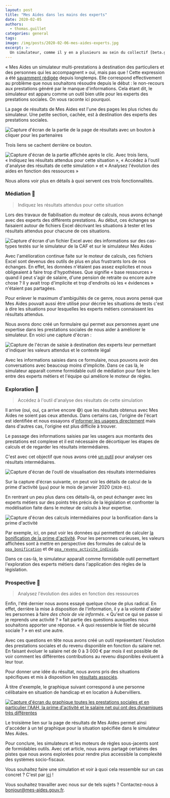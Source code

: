```yaml
---
layout: post
title: "Mes Aides dans les mains des experts"
date: 2020-02-05
authors:
  - thomas.guillet
categories: general
tags:
image: /img/posts/2020-02-06-mes-aides-experts.jpg
excerpt: >-
  Un simulateur, comme il y en a plusieurs au sein du collectif [beta.gouv.fr](https://beta.gouv.fr), peut être vu comme la partie émergée de l'iceberg du [moteur de règles sous-jacent](/dinsic/2020/01/22/coder-la-legislation-au-benefice-des-citoyens/). Voyons quelques fonctionnalités qui dépassent les objectifs initiaux de [mes-aides.gouv.fr](https://mes-aides.gouv.fr).
---
```


«&nbsp;Mes Aides un simulateur multi-prestations à destination des particuliers et des personnes qui les accompagnent » oui, mais pas que&nbsp;! Cette expression a été [savamment rédigée](/general/2017/07/21/comment-choisir-vocabulaire-proposition-valeur) depuis longtemps. Elle correspond effectivement au problème que nous souhaitons résoudre depuis le début&nbsp;: le non-recours aux prestations généré par le manque d'informations. Cela étant dit, le simulateur est apparu comme un outil bien utile pour les experts des prestations sociales. On vous raconte ici pourquoi.

La page de résultats de Mes Aides est l'une des pages les plus riches du simulateur. Une petite section, cachée, est à destination des experts des prestations sociales.

![Capture d'écran de la partie de la page de résultats avec un bouton à cliquer pour les partenaires](/img/posts/2020-02-06-mes-aides-experts/Capture_bouton.png)

Trois liens se cachent derrière ce bouton. 

![Capture d'écran de la partie affichée après le clic. Avec trois liens, «&nbsp;Indiquez les résultats attendus pour cette situation&nbsp;», «&nbsp;Accédez à l'outil d'analyse des résultats de cette simulation&nbsp;» et «&nbsp;Analysez l'évolution des aides en fonction des ressources&nbsp;»](/img/posts/2020-02-06-mes-aides-experts/Capture_liens.png)

Nous allons voir plus en détails à quoi servent ces trois fonctionnalités.


### Médiation 🤨

> Indiquez les résultats attendus pour cette situation

Lors des travaux de fiabilisation du moteur de calculs, nous avons échangé avec des experts des différents prestations. Au début, ces échanges se faisaient autour de fichiers Excel décrivant les situations à tester et les résultats attendus pour chacune de ces situations.

![Capture d'écran d'un fichier Excel avec des informations sur des cas-types testés sur le simulateur de la CAF et sur le simulateur Mes Aides](/img/posts/2020-02-06-mes-aides-experts/excel_dhup.png)

Avec l'amélioration continue faite sur le moteur de calculs, ces fichiers Excel sont devenus des outils de plus en plus frustrants lors de nos échanges. En effet, les données n'étaient pas assez explicites et nous obligeaient à faire trop d'hypothèses. Que signifie «&nbsp;base ressources&nbsp;» quand il peut s'agir de salaire, d'une pension de retraite ou encore autre chose&nbsp;? Il y avait trop d'implicite et trop d'endroits où les «&nbsp;évidences&nbsp;» n'étaient pas partagées.

Pour enlever le maximum d'ambiguïtés de ce genre, nous avons pensé que Mes Aides pouvait aussi être utilisé pour décrire les situations de tests c'est à dire les situations pour lesquelles les experts métiers connaissent les résultats attendus.


Nous avons donc créé un formulaire qui permet aux personnes ayant une expertise dans les prestations sociales de nous aider à améliorer le simulateur. En voici une capture d'écran&nbsp;:

![Capture de l'écran de saisie à destination des experts leur permettant d'indiquer les valeurs attendus et le contexte légal](/img/posts/2020-02-06-mes-aides-experts/Capture_resultats_attendus.png)

Avec les informations saisies dans ce formulaire, nous pouvons avoir des conversations avec beaucoup moins d'implicite. Dans ce cas là, le simulateur apparaît comme formidable outil de médiation pour faire le lien entre des experts métiers et l'équipe qui améliore le moteur de règles.


### Exploration 🧐

> Accédez à l'outil d'analyse des résultats de cette simulation

Il arrive (oui, oui, ça arrive encore 😅) que les résultats obtenus avec Mes Aides ne soient pas ceux attendus. Dans certains cas, l'origine de l'écart est identifiée et nous essayons d'[informer les usagers directement](/general/2020/01/01/mes-aides-amelioration-continue/#vous-ou-votre-conjoint-%C3%AAtes-propri%C3%A9taire-de-votre-logement-principal-ou-%C3%AAtes-log%C3%A9s-gratuitement) mais dans d'autres cas, l'origine est plus difficile à trouver.

Le passage des informations saisies par les usagers aux montants des prestations est complexe et il est nécessaire de décortiquer les étapes de calculs et de regarder les résultats intermédiaires.

C'est avec cet objectif que nous avons créé [un outil](https://betagouv.github.io/openfisca-tracer) pour analyser ces résultats intermédiaires.

![Capture d'écran de l'outil de visualisation des résultats intermédiaires](/img/posts/2020-02-06-mes-aides-experts/tracer.png)

Sur la capture d'écran suivante, on peut voir les détails de calcul de la prime d'activité (`ppa`) pour le mois de janvier 2020 (`2020-01`).

En rentrant un peu plus dans ces détails-là, on peut échanger avec les experts métiers sur des points très précis de la législation et confronter la modélisation faite dans le moteur de calculs à leur expertise.

![Capture d'écran des calculs intermédiaires pour la bonification dans la prime d'activité](/img/posts/2020-02-06-mes-aides-experts/tracer_ppa_bonification.png)

Par exemple, ici, on peut voir les données qui permettent de calculer [la bonification de la prime d'activité](https://www.service-public.fr/particuliers/vosdroits/F2882). Pour les personnes curieuses, les valeurs affichées sont à mettre en perspective des formules de calcul de la [`ppa_bonification`](https://github.com/openfisca/openfisca-france/blob/master/openfisca_france/model/prestations/minima_sociaux/ppa.py#L328-L346) et de [`ppa_revenu_activite_individu`](https://github.com/openfisca/openfisca-france/blob/master/openfisca_france/model/prestations/minima_sociaux/ppa.py#L143-L178).

Dans ce cas-là, le simulateur apparaît comme formidable outil permettant l'exploration des experts métiers dans l'application des règles de la législation.


### Prospective 🤯

> Analysez l'évolution des aides en fonction des ressources

Enfin, l'été dernier nous avons essayé quelque chose de plus radical. En effet, derrière la mise à disposition de l'information, il y a la volonté d'aider les personnes à faire _des choix de vie informés_. «&nbsp;Qu'est ce qui se passe si je reprends une activité&nbsp;?&nbsp;» fait partie des questions auxquelles nous souhaitons apporter une réponse. «&nbsp;À quoi ressemble le filet de sécurité sociale&nbsp;?&nbsp;» en est une autre.

Avec ces questions en tête nous avons créé un outil représentant l'évolution des prestations sociales et du revenu disponible en fonction du salaire net. En faisant évoluer le salaire net de 0 à 3&nbsp;000&nbsp;€ par mois il est possible de voir comment les différentes contributions au revenu disponibles évoluent à leur tour.

Pour donner une idée du résultat, nous avons pris des situations spécifiques et mis à disposition les [résultats associés](https://betagouv.github.io/mes-aides-changent/).

À titre d'exemple, le graphique suivant correspond à une personne célibataire en situation de handicap et en location à Aubervilliers.

[![Capture d'écran du graphique toutes les prestations sociales et en particulier l'AAH, la prime d'activité et le salaire net qui ont des dynamiques très différentes](/img/posts/2020-02-06-mes-aides-experts/prospective_rua.png)](https://betagouv.github.io/mes-aides-changent/graphique/?source=/mes-aides-changent/static/celibataire_handicap.json)

Le troisième lien sur la page de résultats de Mes Aides permet ainsi d'accéder à un tel graphique pour la situation spécifiée dans le simulateur Mes Aides.

Pour conclure, les simulateurs et les moteurs de règles sous-jacents sont de formidables outils. Avec cet article, nous avons partagé certaines des pistes que nous avons explorées pour rendre plus accessible la complexité des systèmes socio-fiscaux. 

Vous souhaitez faire une simulation et voir à quoi cela ressemble sur un cas concret&nbsp;? C'est par [ici](https://mes-aides.gouv.fr/foyer/demandeur)&nbsp;!

Vous souhaitez travailler avec nous sur de tels sujets&nbsp;? Contactez-nous à [bonjour@mes-aides.gouv.fr](mailto:bonjour@mes-aides.gouv.fr).
